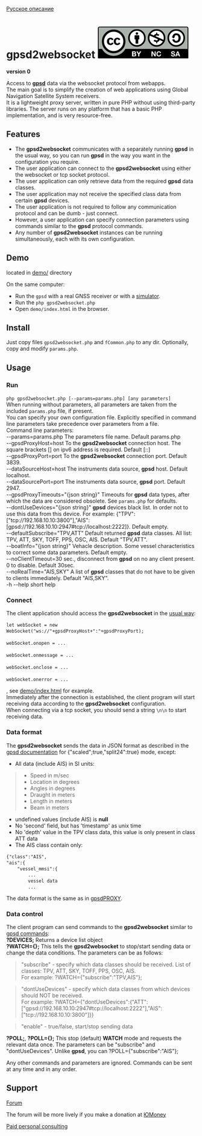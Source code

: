 [Русское описание](README.ru-RU.md)  
# gpsd2websocket  [![License: CC BY-NC-SA 4.0](Cc-by-nc-sa_icon.svg)](https://creativecommons.org/licenses/by-nc-sa/4.0/deed.en)
**version 0**

Access to **[gpsd](https://gpsd.io/)** data via the websocket protocol from webapps.  
The main goal is to simplify the creation of web applications using Global Navigation Satellite System receivers.  
It is a lightweight proxy server, written in pure PHP without using third-party libraries. The server runs on any platform that has a basic PHP implementation, and is very resource-free.

## Features
* The **gpsd2websocket** communicates with a separately running **gpsd** in the usual way, so you can run **gpsd** in the way you want in the configuration you require.
* The user application can connect to the **gpsd2websocket** using either the websocket or tcp socket protocol.
* The user application can only retrieve data from the required **gpsd** data classes.
* The user application may not receive the specified class data from certain **gpsd** devices.
* The user application is not required to follow any communication protocol and can be dumb - just connect.
* However, a user application can specify connection parameters using commands similar to the **gpsd** protocol commands.
* Any number of **gpsd2websocket** instances can be running simultaneously, each with its own configuration.


## Demo
located in [demo/](demo/) directory

On the same computer:
* Run the `gpsd` with a real GNSS receiver or with a [simulator](https://github.com/panaaj/nmeasimulator). 
* Run the `php gpsd2websocket.php`
* Open `demo/index.html` in the browser.


## Install
Just copy files `gpsd2websocket.php` and `fCommon.php` to any dir. Optionally, copy and modify `params.php`.


## Usage
### Run
`php gpsd2websocket.php [--params=params.php] [any parameters]`  
When running without parameters, all parameters are taken from the included `params.php` file, if present.  
You can specify your own configuration file. Explicitly specified in command line parameters take precedence over parameters from a file.  
Command line parameters:  
--params=params.php  The parameters file name. Default params.php  
--gpsdProxyHost=host  To the **gpsd2websocket** connection host. The square brackets [] on ipv6 address is required. Default [::]  
--gpsdProxyPort=port  To the **gpsd2websocket** connection port. Default 3839.  
--dataSourceHost=host  The instruments data source, **gpsd** host. Default localhost.  
--dataSourcePort=port The instruments data source, **gpsd** port. Default 2947.  
--gpsdProxyTimeouts="{json string}"  Timeouts for **gpsd** data types, after which the data are considered obsolete. See `params.php` for defaults.  
--dontUseDevices="{json string}"  **gpsd** devices black list. In order not to use this data from this device. For example: {"TPV":["tcp://192.168.10.10:3800"],"AIS":[gpsd://192.168.10.10:2947#tcp://localhost:2222]}. Default empty.  
--defaultSubscribe="TPV,ATT"  Default returned **gpsd** data classes. All list: TPV, ATT, SKY, TOFF, PPS, OSC, AIS. Default "TPV,ATT".  
--boatInfo="{json string}"  Vehacle description. Some vessel characteristics to correct some data parameters. Default empty.  
--noClientTimeout=30  sec., disconnect from **gpsd** on no any client present. 0 to disable. Default 30sec.  
--noRealTime="AIS,SKY"  A list of **gpsd** classes that do not have to be given to clients immediately. Default "AIS,SKY".  
-h --help  short help

### Connect
The client application should access the **gpsd2websocket** in the [usual way](https://developer.mozilla.org/en-US/docs/Web/API/WebSockets_API):  
```
let webSocket = new WebSocket("ws://"+gpsdProxyHost+":"+gpsdProxyPort);

webSocket.onopen = ...

webSocket.onmessage = ...

webSocket.onclose = ...

webSocket.onerror = ...
```
, see [demo/index.html](demo/index.html) for example.  
Immediately after the connection is established, the client program will start receiving data according to the **gpsd2websocket** configuration.  
When connecting via a tcp socket, you should send a string `\n\n` to start receiving data.

### Data format
The **gpsd2websocket** sends the data in JSON format as described in the [gpsd documentation](https://gpsd.io/gpsd_json.html) for {"scaled";true,"split24":true} mode, except:

* All data (include AIS) in SI units:
>* Speed in m/sec
>* Location in degrees
>* Angles in degrees
>* Draught in meters
>* Length in meters
>* Beam in meters
* undefined values (include AIS) is __null__
* No 'second' field, but has 'timestamp' as unix time
* No 'depth' value in the TPV class data, this value is only present in class ATT data
* The AIS class contain only:
```
{"class":"AIS",
"ais":{
	"vessel_mmsi":{
		...
		vessel data
		...
```
The data format is the same as in [gpsdPROXY](https://github.com/VladimirKalachikhin/gpsdPROXY).

### Data control
The client program can send commands to the **gpsd2websocket** similar to [gpsd commands](https://gpsd.io/gpsd_json.html#_core_protocol_commands):  
**?DEVICES;** Returns a device list object  
**?WATCH={};** This tells the **gpsd2websocket** to stop/start sending data or change the data conditions. The parameters can be as follows:  

> "subscribe" - specify which data classes should be received. List of classes: TPV, ATT, SKY, TOFF, PPS, OSC, AIS.  
> For example: ?WATCH={"subscribe":"TPV,AIS"};  

> "dontUseDevices" - specify which data classes from which devices should NOT be received.  
> For example: ?WATCH={"dontUseDevices":{"ATT":["gpsd://192.168.10.10:2947#tcp://localhost:2222"],"AIS":["tcp://192.168.10.10:3800"]}}  

> "enable" - true/false, start/stop sending data  

**?POLL;**, **?POLL={};** This stop (default) **WATCH** mode and requests the relevant data once. The parameters can be "subscribe" and "dontUseDevices". Unlike **gpsd**, you can ?POLL={"subscribe":"AIS"};

Any other commands and parameters are ignored. Commands can be sent at any time and in any order.


## Support
[Forum](https://github.com/VladimirKalachikhin/Galadriel-map/discussions)

The forum will be more lively if you make a donation at [ЮMoney](https://sobe.ru/na/galadrielmap)

[Paid personal consulting](https://kwork.ru/it-support/20093939/galadrielmap-installation-configuration-and-usage-consulting)  
